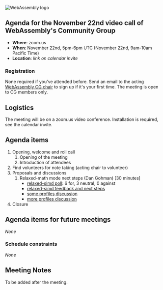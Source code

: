 ![WebAssembly logo](/images/WebAssembly.png)

## Agenda for the November 22nd video call of WebAssembly's Community Group

- **Where**: zoom.us
- **When**: November 22nd, 5pm-6pm UTC (November 22nd, 9am-10am Pacific Time)
- **Location**: *link on calendar invite*

### Registration

None required if you've attended before. Send an email to the acting [WebAssembly CG chair](mailto:webassembly-cg-chair@chromium.org)
to sign up if it's your first time. The meeting is open to CG members only.

## Logistics

The meeting will be on a zoom.us video conference.
Installation is required, see the calendar invite.

## Agenda items

1. Opening, welcome and roll call
    1. Opening of the meeting
    1. Introduction of attendees
1. Find volunteers for note taking (acting chair to volunteer)
1. Proposals and discussions
    1. Relaxed-math mode next steps (Dan Gohman) [30 minutes]
       * [relaxed-simd poll](https://github.com/WebAssembly/relaxed-simd/issues/105): 6 for, 3 neutral, 0 against
       * [relaxed-simd feedback and next steps](https://github.com/WebAssembly/relaxed-simd/issues/107)
       * [some profiles discussion](https://github.com/WebAssembly/profiles/pull/3)
       * [more profiles discussion](https://github.com/WebAssembly/profiles/issues/2)
1. Closure

## Agenda items for future meetings

*None*

### Schedule constraints

*None*

## Meeting Notes

To be added after the meeting.
